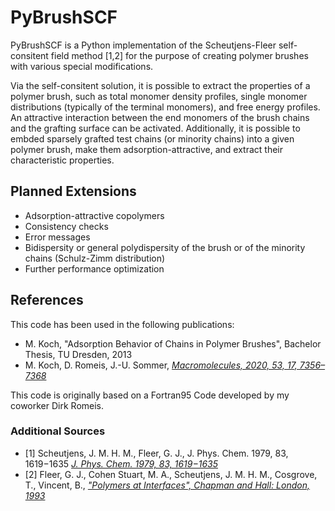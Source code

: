 # PyBrushSCF

PyBrushSCF is a Python implementation of the Scheutjens-Fleer self-consitent field method [1,2] for the purpose of creating polymer brushes with various special modifications.

Via the self-consitent solution, it is possible to extract the properties of a polymer brush, such as total monomer density profiles, single monomer distributions (typically of the terminal monomers), and free energy profiles. An attractive interaction between the end monomers of the brush chains and the grafting surface can be activated. Additionally, it is possible to embded sparsely grafted test chains (or minority chains) into a given polymer brush, make them adsorption-attractive, and extract their characteristic properties.

## Planned Extensions

- Adsorption-attractive copolymers
- Consistency checks
- Error messages
- Bidispersity or general polydispersity of the brush or of the minority chains (Schulz-Zimm distribution)
- Further performance optimization

## References

This code has been used in the following publications:

- M. Koch, "Adsorption Behavior of Chains in Polymer Brushes", Bachelor Thesis, TU Dresden, 2013
- M. Koch, D. Romeis, J.-U. Sommer, *[Macromolecules, 2020, 53, 17, 7356–7368](https://doi.org/10.1021/acs.macromol.0c01094)*

This code is originally based on a Fortran95 Code developed by my coworker Dirk Romeis.

### Additional Sources

- [1] Scheutjens, J. M. H. M., Fleer, G. J., J. Phys. Chem. 1979, 83, 1619−1635 *[J. Phys. Chem. 1979, 83, 1619−1635](https://dx.doi.org/10.1021/j100475a012)*
- [2] Fleer, G. J., Cohen Stuart, M. A., Scheutjens, J. M. H. M., Cosgrove, T., Vincent, B., *["Polymers at Interfaces", Chapman and Hall: London, 1993](https://www.springer.com/gp/book/9780412581601)*
